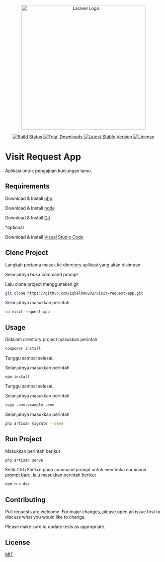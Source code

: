 <p align="center"><a href="https://laravel.com" target="_blank"><img src="https://raw.githubusercontent.com/laravel/art/master/logo-lockup/5%20SVG/2%20CMYK/1%20Full%20Color/laravel-logolockup-cmyk-red.svg" width="400" alt="Laravel Logo"></a></p>

<p align="center">
<a href="https://github.com/laravel/framework/actions"><img src="https://github.com/laravel/framework/workflows/tests/badge.svg" alt="Build Status"></a>
<a href="https://packagist.org/packages/laravel/framework"><img src="https://img.shields.io/packagist/dt/laravel/framework" alt="Total Downloads"></a>
<a href="https://packagist.org/packages/laravel/framework"><img src="https://img.shields.io/packagist/v/laravel/framework" alt="Latest Stable Version"></a>
<a href="https://packagist.org/packages/laravel/framework"><img src="https://img.shields.io/packagist/l/laravel/framework" alt="License"></a>
</p>

# Visit Request App

Aplikasi untuk pengajuan kunjungan tamu.

## Requirements
Download & Install [php](https://windows.php.net/downloads/releases/php-8.3.4-nts-Win32-vs16-x64.zip)

Download & Install [node](https://nodejs.org/en/download)

Download & Install [Git](https://windows.php.net/downloads/releases/php-8.3.4-nts-Win32-vs16-x64.zip)

*optional

Download & Install [Visual Studio Code](https://code.visualstudio.com/download)

## Clone Project

Langkah pertama masuk ke directory aplikasi yang akan disimpan

Selanjutnya buka command prompt

Lalu clone project menggunakan git

```bash
git clone https://github.com/iqbal090202/visit-request-app.git
```

Selanjutnya masukkan perintah 

```bash
cd visit-request-app
```

## Usage

Didalam directory project masukkan perintah

```bash
composer install
```
Tunggu sampai selesai.

Selanjutnya masukkan perintah

```npm
npm install
```
Tunggu sampai selesai.

Selanjutnya masukkan perintah

```bash
copy .env.example .env
```

Selanjutnya masukkan perintah

```bash
php artisan migrate --seed
```

## Run Project

Masukkan perintah berikut

```bash
php artisan serve
```

Ketik Ctrl+Shift+n pada command prompt untuk membuka command prompt baru, lalu masukkan perintah berikut

```bash
npm run dev
```

## Contributing

Pull requests are welcome. For major changes, please open an issue first
to discuss what you would like to change.

Please make sure to update tests as appropriate.

## License

[MIT](https://choosealicense.com/licenses/mit/)
